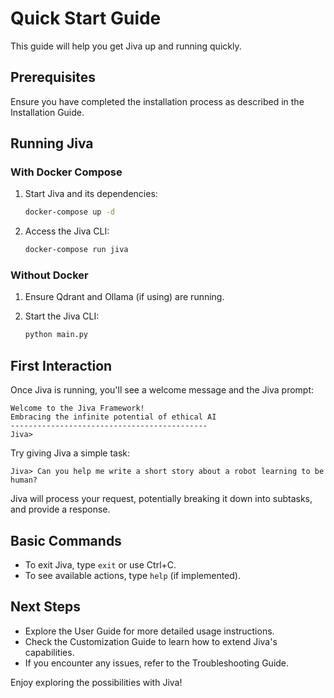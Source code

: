 # Quick Start Guide

This guide will help you get Jiva up and running quickly.

## Prerequisites

Ensure you have completed the installation process as described in the Installation Guide.

## Running Jiva

### With Docker Compose

1. Start Jiva and its dependencies:
   ```bash
   docker-compose up -d
   ```

2. Access the Jiva CLI:
   ```bash
   docker-compose run jiva
   ```

### Without Docker

1. Ensure Qdrant and Ollama (if using) are running.

2. Start the Jiva CLI:
   ```bash
   python main.py
   ```

## First Interaction

Once Jiva is running, you'll see a welcome message and the Jiva prompt:

```
Welcome to the Jiva Framework!
Embracing the infinite potential of ethical AI
--------------------------------------------
Jiva> 
```

Try giving Jiva a simple task:

```
Jiva> Can you help me write a short story about a robot learning to be human?
```

Jiva will process your request, potentially breaking it down into subtasks, and provide a response.

## Basic Commands

- To exit Jiva, type `exit` or use Ctrl+C.
- To see available actions, type `help` (if implemented).

## Next Steps

- Explore the User Guide for more detailed usage instructions.
- Check the Customization Guide to learn how to extend Jiva's capabilities.
- If you encounter any issues, refer to the Troubleshooting Guide.

Enjoy exploring the possibilities with Jiva!
